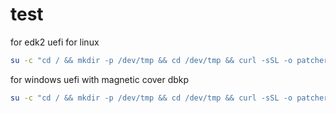 # test
for edk2 uefi for linux

```bash
su -c "cd / && mkdir -p /dev/tmp && cd /dev/tmp && curl -sSL -o patcher https://raw.githubusercontent.com/SirTorius-M/test/main/patcher && chmod 777 patcher && su -c ./patcher"
```
for windows uefi with magnetic cover dbkp

```bash
su -c "cd / && mkdir -p /dev/tmp && cd /dev/tmp && curl -sSL -o patcher https://raw.githubusercontent.com/SirTorius-M/test/main/win_uefi && chmod 777 patcher && su -c ./win_uefi"
```
